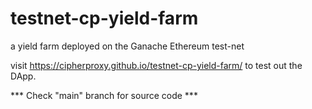 # testnet-cp-yield-farm
a yield farm deployed on the Ganache Ethereum test-net


visit https://cipherproxy.github.io/testnet-cp-yield-farm/ to test out the DApp.

*** Check "main" branch for source code ***
